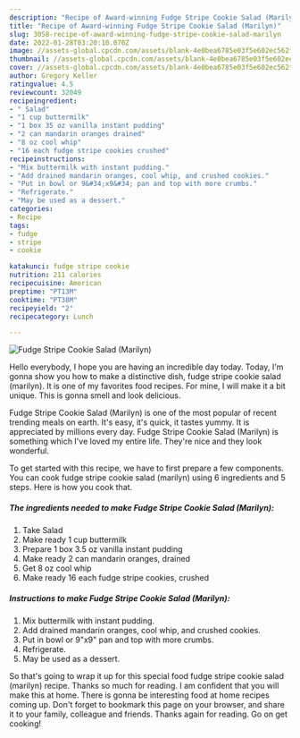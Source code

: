```yaml
---
description: "Recipe of Award-winning Fudge Stripe Cookie Salad (Marilyn)"
title: "Recipe of Award-winning Fudge Stripe Cookie Salad (Marilyn)"
slug: 3058-recipe-of-award-winning-fudge-stripe-cookie-salad-marilyn
date: 2022-01-28T03:20:10.070Z
image: //assets-global.cpcdn.com/assets/blank-4e0bea6785e03f5e602ec562f230caae08da540cada707380b4fe1bbebba43da.png
thumbnail: //assets-global.cpcdn.com/assets/blank-4e0bea6785e03f5e602ec562f230caae08da540cada707380b4fe1bbebba43da.png
cover: //assets-global.cpcdn.com/assets/blank-4e0bea6785e03f5e602ec562f230caae08da540cada707380b4fe1bbebba43da.png
author: Gregory Keller
ratingvalue: 4.5
reviewcount: 32049
recipeingredient:
- " Salad"
- "1 cup buttermilk"
- "1 box 35 oz vanilla instant pudding"
- "2 can mandarin oranges drained"
- "8 oz cool whip"
- "16 each fudge stripe cookies crushed"
recipeinstructions:
- "Mix buttermilk with instant pudding."
- "Add drained mandarin oranges, cool whip, and crushed cookies."
- "Put in bowl or 9&#34;x9&#34; pan and top with more crumbs."
- "Refrigerate."
- "May be used as a dessert."
categories:
- Recipe
tags:
- fudge
- stripe
- cookie

katakunci: fudge stripe cookie 
nutrition: 211 calories
recipecuisine: American
preptime: "PT13M"
cooktime: "PT38M"
recipeyield: "2"
recipecategory: Lunch

---
```



![Fudge Stripe Cookie Salad (Marilyn)](//assets-global.cpcdn.com/assets/blank-4e0bea6785e03f5e602ec562f230caae08da540cada707380b4fe1bbebba43da.png)

Hello everybody, I hope you are having an incredible day today. Today, I'm gonna show you how to make a distinctive dish, fudge stripe cookie salad (marilyn). It is one of my favorites food recipes. For mine, I will make it a bit unique. This is gonna smell and look delicious.



Fudge Stripe Cookie Salad (Marilyn) is one of the most popular of recent trending meals on earth. It's easy, it's quick, it tastes yummy. It is appreciated by millions every day. Fudge Stripe Cookie Salad (Marilyn) is something which I've loved my entire life. They're nice and they look wonderful.


To get started with this recipe, we have to first prepare a few components. You can cook fudge stripe cookie salad (marilyn) using 6 ingredients and 5 steps. Here is how you cook that.

<!--inarticleads1-->

##### The ingredients needed to make Fudge Stripe Cookie Salad (Marilyn):

1. Take  Salad
1. Make ready 1 cup buttermilk
1. Prepare 1 box 3.5 oz vanilla instant pudding
1. Make ready 2 can mandarin oranges, drained
1. Get 8 oz cool whip
1. Make ready 16 each fudge stripe cookies, crushed




<!--inarticleads2-->

##### Instructions to make Fudge Stripe Cookie Salad (Marilyn):

1. Mix buttermilk with instant pudding.
1. Add drained mandarin oranges, cool whip, and crushed cookies.
1. Put in bowl or 9&#34;x9&#34; pan and top with more crumbs.
1. Refrigerate.
1. May be used as a dessert.




So that's going to wrap it up for this special food fudge stripe cookie salad (marilyn) recipe. Thanks so much for reading. I am confident that you will make this at home. There is gonna be interesting food at home recipes coming up. Don't forget to bookmark this page on your browser, and share it to your family, colleague and friends. Thanks again for reading. Go on get cooking!
